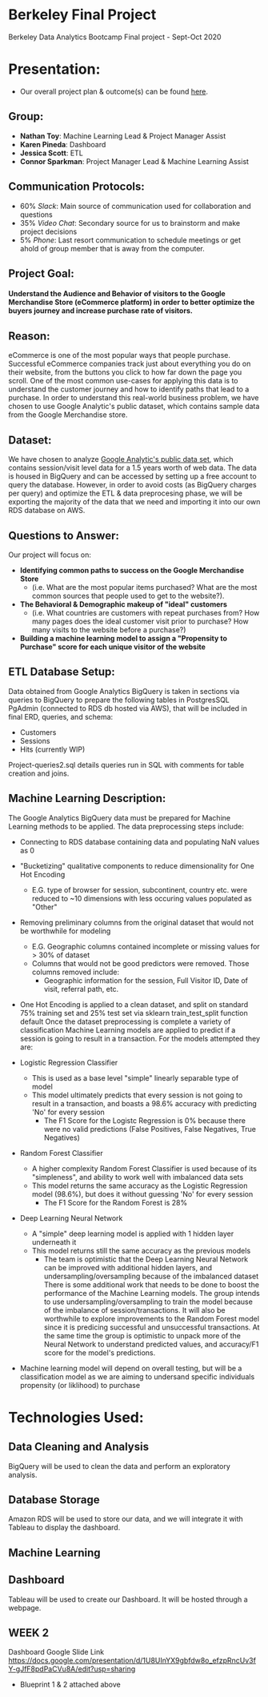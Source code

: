 # Berkeley Final Project
Berkeley Data Analytics Bootcamp Final project - Sept-Oct 2020

# Presentation:
- Our overall project plan & outcome(s) can be found [here](https://docs.google.com/presentation/d/1IJwm4imWicTFp8LapvV8N88eyIyjYjRl-6_hksx4jWI/edit?usp=sharing).

## Group:
- **Nathan Toy**: Machine Learning Lead & Project Manager Assist
- **Karen Pineda**: Dashboard
- **Jessica Scott**: ETL
- **Connor Sparkman**: Project Manager Lead & Machine Learning Assist

## Communication Protocols:
- 60% *Slack*: Main source of communication used for collaboration and questions
- 35% *Video Chat*: Secondary source for us to brainstorm and make project decisions
- 5% *Phone*: Last resort communication to schedule meetings or get ahold of group member that is away from the computer.

## Project Goal:
 #### Understand the Audience and Behavior of visitors to the Google Merchandise Store (eCommerce platform) in order to better optimize the buyers journey and increase purchase rate of visitors.

## Reason:
eCommerce is one of the most popular ways that people purchase. Successful eCommerce companies track just about everything you do on their website, from the buttons you click to how far down the page you scroll. One of the most common use-cases for applying this data is to understand the customer journey and how to identify paths that lead to a purchase. 
In order to understand this real-world business problem, we have chosen to use Google Analytic's public dataset, which contains sample data from the Google Merchandise store.

## Dataset:
We have chosen to analyze [Google Analytic's public data set](https://support.google.com/analytics/answer/7586738?hl=en), which contains session/visit level data for a 1.5 years worth of web data. The data is housed in BigQuery and can be accessed by setting up a free account to query the database.
However, in order to avoid costs (as BigQuery charges per query) and optimize the ETL & data preprocesing phase, we will be exporting the majority of the data that we need and importing it into our own RDS database on AWS.

## Questions to Answer:
Our project will focus on:
- **Identifying common paths to success on the Google Merchandise Store**
  - (i.e. What are the most popular items purchased? What are the most common sources that people used to get to the website?). 
- **The Behavioral & Demographic makeup of "ideal" customers**
  - (i.e. What countries are customers with repeat purchases from? How many pages does the ideal customer visit prior to purchase? How many visits to the website before a purchase?)
- **Building a machine learning model to assign a "Propensity to Purchase" score for each unique visitor of the website**

## ETL Database Setup:
Data obtained from Google Analytics BigQuery is taken in sections via queries to BigQuery to prepare the following tables in PostgresSQL PgAdmin (connected to RDS db hosted via AWS), that will be included in final ERD, queries, and schema:
  - Customers
  - Sessions
  - Hits (currently WIP)

Project-queries2.sql details queries run in SQL with comments for table creation and joins. 

## Machine Learning Description:
The Google Analytics BigQuery data must be prepared for Machine Learning methods to be applied. The data preprocessing steps include:
 - Connecting to RDS database containing data and populating NaN values as 0
 - "Bucketizing" qualitative components to reduce dimensionality for One Hot Encoding
   - E.G. type of browser for session, subcontinent, country etc. were reduced to ~10 dimensions with less occuring values populated as "Other"
 - Removing preliminary columns from the original dataset that would not be worthwhile for modeling
   - E.G. Geographic columns contained incomplete or missing values for > 30% of dataset 
   - Columns that would not be good predictors were removed. Those columns removed include:
     - Geographic information for the session, Full Visitor ID, Date of visit, referral path, etc.  
 - One Hot Encoding is applied to a clean dataset, and split on standard 75% training set and 25% test set via sklearn train_test_split function default
Once the dataset preprocessing is complete a variety of classification Machine Learning models are applied to predict if a session is going to result in a transaction. For the models attempted they are:
 - Logistic Regression Classifier
   - This is used as a base level "simple" linearly separable type of model
   - This model ultimately predicts that every session is not going to result in a transaction, and boasts a 98.6% accuracy with predicting 'No' for every session
     - The F1 Score for the Logistc Regression is 0% because there were no valid predictions (False Positives, False Negatives, True Negatives) 
 - Random Forest Classifier
   - A higher complexity Random Forest Classifier is used because of its "simpleness", and ability to work well with imbalanced data sets
   - This model returns the same accuracy as the Logistic Regression model (98.6%), but does it without guessing 'No' for every session
     - The F1 Score for the Random Forest is 28%
 - Deep Learning Neural Network
   - A "simple" deep learning model is applied with 1 hidden layer underneath it
   - This model returns still the same accuracy as the previous models
     - The team is optimistic that the Deep Learning Neural Network can be improved with additional hidden layers, and undersampling/oversampling because of the imbalanced dataset
There is some additional work that needs to be done to boost the performance of the Machine Learning models. The group intends to use undersampling/oversampling to train the model because of the imbalance of session/transactions. It will also be worthwhile to explore improvements to the Random Forest model since it is predicing successful and unsuccessful transactions. At the same time the group is optimistic to unpack more of the Neural Network to understand predicted values, and accuracy/F1 score for the model's predictions.  
  
  - Machine learning model will depend on overall testing, but will be a classification model as we are aiming to undersand specific individuals propensity (or liklihood) to purchase

# Technologies Used:
## Data Cleaning and Analysis
BigQuery will be used to clean the data and perform an exploratory analysis.
 
## Database Storage
 Amazon RDS will be used to store our data, and we will integrate it with Tableau to display the dashboard.
 
## Machine Learning

## Dashboard
Tableau will be used to create our Dashboard. It will be hosted through a webpage. 


## WEEK 2 
Dashboard Google Slide Link https://docs.google.com/presentation/d/1U8UInYX9gbfdw8o_efzpRncUv3fY-gJfF8pdPaCVu8A/edit?usp=sharing

- Blueprint 1 & 2 attached above  
